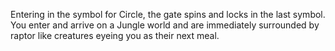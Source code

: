 Entering in the symbol for Circle, the gate spins and locks in the last symbol. You enter and arrive on a Jungle world and are immediately surrounded by raptor like creatures eyeing you as their next meal.
